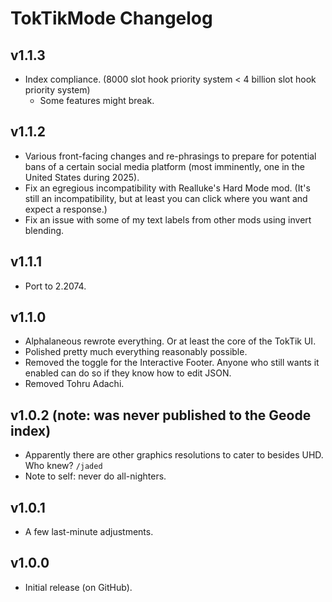 # <c-25f4ee>Tok</c><c-fe2c55>Tik</c>Mode Changelog
## v1.1.3
- Index compliance. (8000 slot hook priority system < 4 billion slot hook priority system)
    - Some features might break.
## v1.1.2
- Various front-facing changes and re-phrasings to prepare for potential bans of a certain social media platform (most imminently, one in the United States during 2025).
- Fix an egregious incompatibility with Realluke's Hard Mode mod. <cy>(It's still an incompatibility, but at least you can click where you want and expect a response.)</c>
- Fix an issue with some of my text labels from other mods using invert blending.
## v1.1.1
- Port to 2.2074.
## v1.1.0
- <c-4c6e5d>Alp</c><c-73ab90>ha</c><c-bc419c>la</c><c-ce6087>n</c><c-ec9667>e</c><c-fcfc78>o</c><c-83da96>u</c><c-80d5dc>s</c> rewrote everything. Or at least the core of the TokTik UI.
- Polished pretty much everything reasonably possible.
- Removed the toggle for the Interactive Footer. Anyone who still wants it enabled can do so if they know how to edit JSON.
- Removed Tohru Adachi.
## v1.0.2 (note: was never published to the Geode index)
- Apparently there are other graphics resolutions to cater to besides UHD. Who knew? `/jaded`
- Note to self: never do all-nighters.
## v1.0.1
- A few last-minute adjustments.
## v1.0.0
- Initial release (on GitHub).